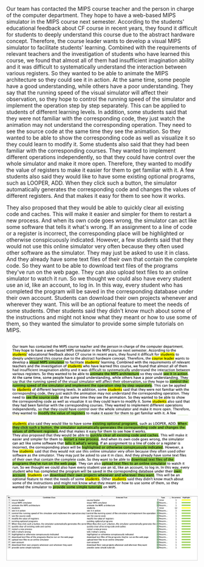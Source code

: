 Our team has contacted the MIPS course teacher and the person in charge of the computer department. They hope to have a web-based MIPS simulator in the MIPS course next semester. According to the students' educational feedback about CF course in recent years, they found it difficult for students to deeply understand this course due to the abstract hardware concept. Therefore, the course leader wants to develop a visual MIPS simulator to facilitate students' learning. Combined with the requirements of relevant teachers and the investigation of students who have learned this course, we found that almost all of them had insufficient imagination ability and it was difficult to systematically understand the interaction between various registers. So they wanted to be able to animate the MIPS architecture so they could see it in action. At the same time, some people have a good understanding, while others have a poor understanding. They say that the running speed of the visual simulator will affect their observation, so they hope to control the running speed of the simulator and implement the operation step by step separately. This can be applied to students of different learning levels. In addition, some students said that they were not familiar with the corresponding code, they just watch the animation may not understand the corresponding operation. They need to see the source code at the same time they see the animation. So they wanted to be able to show the corresponding code as well as visualize it so they could learn to modify it. Some students also said that they had been familiar with the corresponding courses. They wanted to implement different operations independently, so that they could have control over the whole simulator and make it more open. Therefore, they wanted to modify the value of registers to make it easier for them to get familiar with it. A few students also said they would like to have some existing optional programs, such as LOOPER, ADD. When they click such a button, the simulator automatically generates the corresponding code and changes the values of different registers. And that makes it easy for them to see how it works. 

They also proposed that they would be able to quickly clear all existing code and caches. This will make it easier and simpler for them to restart a new process. And when its own code goes wrong, the simulator can act like some software that tells it what's wrong. If an assignment to a line of code or a register is incorrect, the corresponding place will be highlighted or otherwise conspicuously indicated. However, a few students said that they would not use this online simulator very often because they often used other software as the simulator. They may just be asked to use it in class. And they already have some text files of their own that contain the complete code. So they want to be able to download text files of the programs they've run on the web page. They can also upload text files to an online simulator to watch it run. So we thought we could also have every student use an id, like an account, to log in. In this way, every student who has completed the program will be saved in the corresponding database under their own account. Students can download their own projects whenever and wherever they want. This will be an optional feature to meet the needs of some students. Other students said they didn't know much about some of the instructions and might not know what they meant or how to use some of them, so they wanted the simulator to provide some simple tutorials on MIPS.

![1](../markdown_image/TextualAnalysis1.png)

![2](../markdown_image/TextualAnalysis2.png)

![3](../markdown_image/TextualAnalysis3.png)

